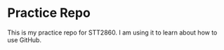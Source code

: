 # Practice Repo

This is my practice repo for STT2860. I am using it to learn about how to use GitHub. 
